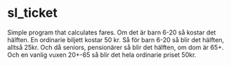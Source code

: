 # sl_ticket

Simple program that calculates fares.
Om det är barn 6-20 så kostar det hälften. En ordinarie biljett kostar 50 kr. Så för barn 6-20 så blir det hälften, alltså 25kr. Och då seniors, pensionärer så blir det hälften, om dom är 65+. Och en vanlig vuxen 20+-65 så blir det hela ordinarie priset 50kr.

